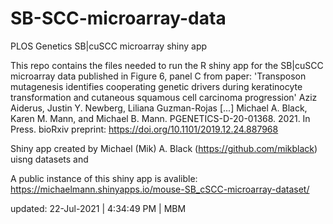 # SB-SCC-microarray-data
PLOS Genetics SB|cuSCC microarray shiny app

This repo contains the files needed to run the R shiny app for the SB|cuSCC microarray data published in Figure 6, panel C from paper: 'Transposon mutagenesis identifies cooperating genetic drivers during keratinocyte transformation and cutaneous squamous cell carcinoma progression' Aziz Aiderus, Justin Y. Newberg, Liliana Guzman-Rojas [...] Michael A. Black, Karen M. Mann, and Michael B. Mann. PGENETICS-D-20-01368. 2021. In Press. bioRxiv preprint: https://doi.org/10.1101/2019.12.24.887968

Shiny app created by Michael (Mik) A. Black (https://github.com/mikblack) uisng datasets and 

A public instance of this shiny app is avalible: https://michaelmann.shinyapps.io/mouse-SB_cSCC-microarray-dataset/

updated: 22-Jul-2021 | 4:34:49 PM | MBM
